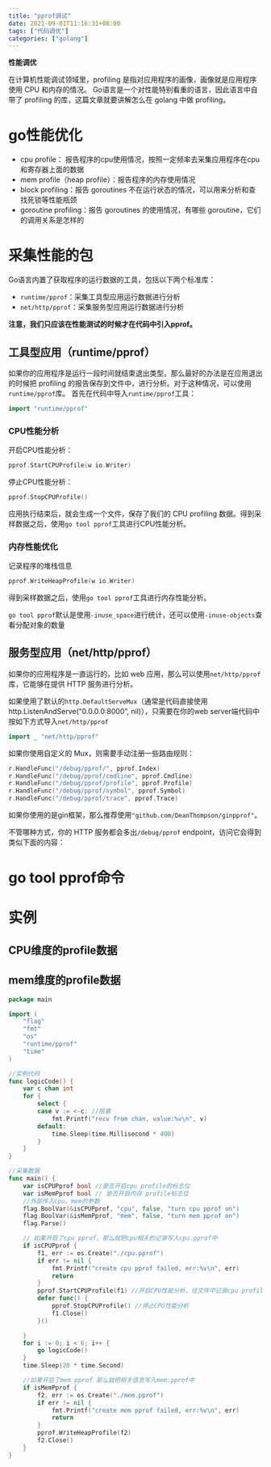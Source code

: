 ```yaml
---
title: "pprof调试"
date: 2021-09-01T11:16:31+08:00
tags: ["代码调优"]
categories: ["golang"]
---
```


**性能调优**

在计算机性能调试领域里，profiling 是指对应用程序的画像，画像就是应用程序使用 CPU 和内存的情况。 Go语言是一个对性能特别看重的语言，因此语言中自带了 profiling 的库，这篇文章就要讲解怎么在 golang 中做 profiling。

<!--more-->
# go性能优化

- cpu profile： 报告程序的cpu使用情况，按照一定频率去采集应用程序在cpu和寄存器上面的数据
- mem profile（heap profile）：报告程序的内存使用情况
- block profiling：报告 goroutines 不在运行状态的情况，可以用来分析和查找死锁等性能瓶颈
- goroutine profiling：报告 goroutines 的使用情况，有哪些 goroutine，它们的调用关系是怎样的

# 采集性能的包

Go语言内置了获取程序的运行数据的工具，包括以下两个标准库：

- `runtime/pprof`：采集工具型应用运行数据进行分析
- `net/http/pprof`：采集服务型应用运行数据进行分析

**注意，我们只应该在性能测试的时候才在代码中引入pprof。**

## 工具型应用（runtime/pprof）

如果你的应用程序是运行一段时间就结束退出类型。那么最好的办法是在应用退出的时候把 profiling 的报告保存到文件中，进行分析。对于这种情况，可以使用`runtime/pprof`库。 首先在代码中导入`runtime/pprof`工具：

```go
import "runtime/pprof"
```

### CPU性能分析

开启CPU性能分析：

```go
pprof.StartCPUProfile(w io.Writer)
```

停止CPU性能分析：

```go
pprof.StopCPUProfile()
```

应用执行结束后，就会生成一个文件，保存了我们的 CPU profiling 数据。得到采样数据之后，使用`go tool pprof`工具进行CPU性能分析。

### 内存性能优化

记录程序的堆栈信息

```go
pprof.WriteHeapProfile(w io.Writer)
```

得到采样数据之后，使用`go tool pprof`工具进行内存性能分析。

`go tool pprof`默认是使用`-inuse_space`进行统计，还可以使用`-inuse-objects`查看分配对象的数量

## 服务型应用（net/http/pprof）

如果你的应用程序是一直运行的，比如 web 应用，那么可以使用`net/http/pprof`库，它能够在提供 HTTP 服务进行分析。

如果使用了默认的`http.DefaultServeMux`（通常是代码直接使用 http.ListenAndServe(“0.0.0.0:8000”, nil)），只需要在你的web server端代码中按如下方式导入`net/http/pprof`

```go
import _ "net/http/pprof"
```

如果你使用自定义的 Mux，则需要手动注册一些路由规则：

```go
r.HandleFunc("/debug/pprof/", pprof.Index)
r.HandleFunc("/debug/pprof/cmdline", pprof.Cmdline)
r.HandleFunc("/debug/pprof/profile", pprof.Profile)
r.HandleFunc("/debug/pprof/symbol", pprof.Symbol)
r.HandleFunc("/debug/pprof/trace", pprof.Trace)
```

如果你使用的是gin框架，那么推荐使用`"github.com/DeanThompson/ginpprof"`。

不管哪种方式，你的 HTTP 服务都会多出`/debug/pprof` endpoint，访问它会得到类似下面的内容：

# go tool pprof命令

# 实例

## CPU维度的profile数据

## mem维度的profile数据

```go
package main

import (
	"flag"
	"fmt"
	"os"
	"runtime/pprof"
	"time"
)

//实例代码
func logicCode() {
	var c chan int
	for {
		select {
		case v := <-c: //阻塞
			fmt.Printf("recv from chan, value:%v\n", v)
		default:
			time.Sleep(time.Millisecond * 400)
		}
	}
}

//采集数据
func main() {
	var isCPUPprof bool //是否开启cpu profile的标志位
	var isMemPprof bool // 是否开启内存 profile标志位
	//外部传入cpu、mem的参数
	flag.BoolVar(&isCPUPprof, "cpu", false, "turn cpu pprof on")
	flag.BoolVar(&isMemPprof, "mem", false, "turn mem pprof on")
	flag.Parse()

	// 如果开启了cpu pprof，那么就把cpu相关的记录写入cpu.pprof中
	if isCPUPprof {
		f1, err := os.Create("./cpu.pprof")
		if err != nil {
			fmt.Printf("create cpu pprof failed, err:%v\n", err)
			return
		}
		pprof.StartCPUProfile(f1) //开启CPU性能分析，往文件中记录cpu profile信息
		defer func() {
			pprof.StopCPUProfile() //停止CPU性能分析
			f1.Close()
		}()

	}
	for i := 0; i < 6; i++ {
		go logicCode()
	}
	time.Sleep(20 * time.Second)

	//如果开启了mem pprof 那么就把相关信息写入mem.pprof中
	if isMemPprof {
		f2, err := os.Create("./mem.pprof")
		if err != nil {
			fmt.Printf("create mem pprof failed, err:%v\n", err)
			return
		}
		pprof.WriteHeapProfile(f2)
		f2.Close()
	}
}
```

